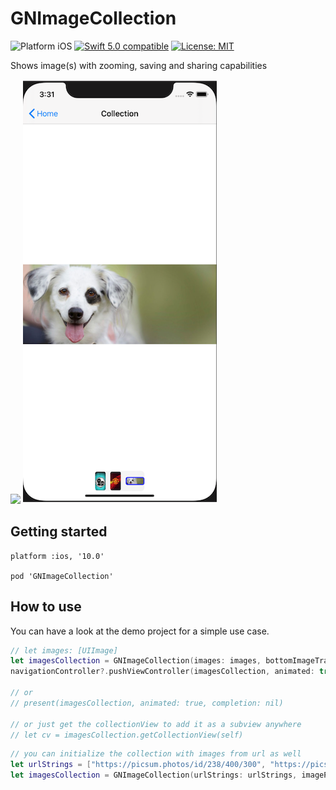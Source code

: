 # GNImageCollection

<img src="https://img.shields.io/badge/platform-iOS-blue.svg?style=flat" alt="Platform iOS" /> <a href="https://developer.apple.com/swift"><img src="https://img.shields.io/badge/swift5.0-compatible-4BC51D.svg?style=flat" alt="Swift 5.0 compatible" /></a> <a href="https://github.com/nicolaouG/GNImageCollection/blob/master/LICENSE"><img src="http://img.shields.io/badge/license-MIT-blue.svg?style=flat" alt="License: MIT" /></a>

Shows image(s) with zooming, saving and sharing capabilities

![](imagesCollection.gif) ![](imagesCollection_thumbnail.png)


## Getting started
```
platform :ios, '10.0'

pod 'GNImageCollection'
```

## How to use

You can have a look at the demo project for a simple use case.

```swift
// let images: [UIImage]
let imagesCollection = GNImageCollection(images: images, bottomImageTracker: .dots) // .thumbnails or .none
navigationController?.pushViewController(imagesCollection, animated: true)

// or
// present(imagesCollection, animated: true, completion: nil)

// or just get the collectionView to add it as a subview anywhere
// let cv = imagesCollection.getCollectionView(self)
```

```swift
// you can initialize the collection with images from url as well
let urlStrings = ["https://picsum.photos/id/238/400/300", "https://picsum.photos/id/237/350/600", "https://picsum.photos/seed/picsum/500/300"]
let imagesCollection = GNImageCollection(urlStrings: urlStrings, imagePlaceholder: #imageLiteral(resourceName: "placeholder"), bottomImageTracker: .thumbnails)
```
